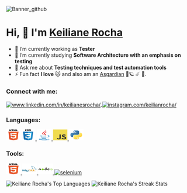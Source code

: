 ![Banner_github](https://github.com/KeilianeRocha/KeilianeRocha/assets/109313933/d61d689c-4534-4f81-83fc-997fe8eb7564)

# Hi, 👋 I'm [Keiliane Rocha](https://www.linkedin.com/in/keilianesrocha/)

- 🔭 I’m currently working as **Tester**
- 🌱 I’m currently studying **Software Architecture with an emphasis on testing**
- 💬 Ask me about **Testing techniques and test automation tools**
- ⚡ Fun fact **I love** 🐱 and also am an [Asgardian](https://asgardia.space/en/) 🌠🪐 ☄️ 🖖.

<!DOCTYPE html>
<html lang="en">
<head>
    <meta charset="UTF-8">
    <meta http-equiv="X-UA-Compatible" content="IE=edge">
    <meta name="viewport" content="width=device-width, initial-scale=1.0">
</head>
<body>

<div>
    <h3 align="left">Connect with me:</h3>
    <p align="left">
        <a href="https://www.linkedin.com/in/keilianesrocha/" target="blank">
            <img align="center" src="https://raw.githubusercontent.com/rahuldkjain/github-profile-readme-generator/master/src/images/icons/Social/linked-in-alt.svg" alt="www.linkedin.com/in/keilianesrocha/" height="30" width="40" />
        </a>
        <a href="https://www.instagram.com/keilianrocha/" target="blank">
            <img align="center" src="https://raw.githubusercontent.com/rahuldkjain/github-profile-readme-generator/master/src/images/icons/Social/instagram.svg" alt="instagram.com/keilianrocha/" height="30" width="40" />
        </a>
    </p>
    <h3 align="left">Languages:</h3>
    <p>
        <img align="left" alt="Keila-HTML" height="30" width="40" src="https://raw.githubusercontent.com/devicons/devicon/master/icons/html5/html5-original-wordmark.svg">
        <a href="https://www.w3schools.com/css/" target="_blank" rel="noreferrer">
            <img src="https://raw.githubusercontent.com/devicons/devicon/master/icons/css3/css3-original-wordmark.svg" alt="css3" width="40" height="30"/>
        </a>
        <a href="https://www.java.com" target="_blank" rel="noreferrer">
            <img src="https://raw.githubusercontent.com/devicons/devicon/master/icons/java/java-original.svg" alt="java" width="40" height="30"/>
        </a>
        <a href="https://developer.mozilla.org/en-US/docs/Web/JavaScript" target="_blank" rel="noreferrer">
            <img src="https://raw.githubusercontent.com/devicons/devicon/master/icons/javascript/javascript-original.svg" alt="javascript" width="40" height="30"/>
        </a>
        <a href="https://www.python.org" target="_blank" rel="noreferrer">
            <img src="https://raw.githubusercontent.com/devicons/devicon/master/icons/python/python-original.svg" alt="python" width="40" height="30"/>
        </a>
    </p>
    <h3 align="left">Tools:</h3>
    <p>
        <a href="https://www.cypress.io" target="_blank" rel="noreferrer">
            <img src="https://raw.githubusercontent.com/devicons/devicon/master/icons/html5/html5-original-wordmark.svg" alt="html5" width="40" height="30"/>
        </a>
        <a href="https://www.mysql.com/" target="_blank" rel="noreferrer">
            <img src="https://raw.githubusercontent.com/devicons/devicon/master/icons/mysql/mysql-original-wordmark.svg" alt="mysql" width="40" height="30"/>
        </a>
        <a href="https://nodejs.org" target="_blank" rel="noreferrer">
            <img src="https://raw.githubusercontent.com/devicons/devicon/master/icons/nodejs/nodejs-original-wordmark.svg" alt="nodejs" width="40" height="30"/>
        </a>
        <a href="https://www.selenium.dev" target="_blank" rel="noreferrer">
            <img src="https://raw.githubusercontent.com/detain/svg-logos/780f25886640cef088af994181646db2f6b1a3f8/svg/selenium-logo.svg" alt="selenium" width="40" height="30"/>
        </a>
    </p>
    <img src="https://github-readme-stats.vercel.app/api/top-langs/?username=KeilianeRocha&layout=compact&theme=synthwave" alt="Keiliane Rocha's Top Languages" width="300" height="400">
    <img src="https://github-readme-streak-stats.herokuapp.com?user=KeilianeRocha&theme=synthwave&hide_border=false" alt="Keiliane Rocha's Streak Stats" width="300" height="400">
</div>

</body>
</html>

                   


 
